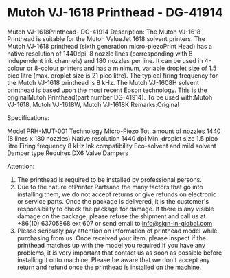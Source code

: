 # Mutoh VJ-1618 Printhead - DG-41914

Mutoh VJ-1618Printhead- DG-41914
Description:
The Mutoh VJ-1618 Printhead is suitable for the Mutoh ValueJet 1618 solvent printers. The Mutoh VJ-1618 printhead (sixth generation micro-piezoPrint Head) has a native resolution of 1440dpi, 8 nozzle lines (corresponding with 8 independent ink channels) and 180 nozzles per line.
It can be used in 4-colour or 8-colour printers and has a minimum, variable droplet size of 1.5 pico litre (max. droplet size is 21 pico litre). The typical firing frequency for the Mutoh VJ-1618 printhead is 8 kHz.
The Mutoh VJ-1608H solvent printhead is based upon the most recent Epson technology. This is the originalMutoh Printhead(part number DG-41914).
To be used with:Mutoh VJ-1618, Mutoh VJ-1618W, Mutoh VJ-1618K
Remarks:Original

Specifications:

Model	PRH-MUT-001
Technology	Micro-Piezo
Tot. amount of nozzles	1440 (8 lines x 180 nozzles)
Native resolution	1440 dpi
Min. droplet size	1.5 pico litre
Firing frequency	8 kHz
Ink compatibility	Eco-solvent and mild solvent
Damper type	Requires DX6 Valve Dampers


Attention:
1. The printhead is required to be installed by professional persons.
2. Due to the nature ofPrinter Partsand the many factors that go into installing them, we do not accept returns or give refunds on electronic or service parts. Once the package is delivered, it is the customer's responsibility to check the package for damage. If there is any visible damage on the package, please refuse the shipment and call us at +86(10) 63705868 ext 607 or send email to info@sign-in-global.com
3. Please seriously pay attention on information of printhead model while purchasing from us. Once received your item, please inspect if the printhead matches up with the model you required.If you have any problems, it is very important that contact us as soon as possible before installing it onto machine. Please be aware that we don't accept any return and refund once the printhead is installed on the machine.




